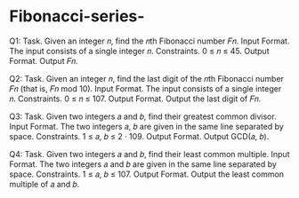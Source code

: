 # Fibonacci-series-

Q1: Task. Given an integer 𝑛, find the 𝑛th Fibonacci number 𝐹𝑛.
    Input Format. The input consists of a single integer 𝑛.
    Constraints. 0 ≤ 𝑛 ≤ 45.
    Output Format. Output 𝐹𝑛.
    
Q2: Task. Given an integer 𝑛, find the last digit of the 𝑛th Fibonacci number 𝐹𝑛 (that is, 𝐹𝑛 mod 10).
    Input Format. The input consists of a single integer 𝑛.
    Constraints. 0 ≤ 𝑛 ≤ 107.
    Output Format. Output the last digit of 𝐹𝑛.

Q3: Task. Given two integers 𝑎 and 𝑏, find their greatest common divisor.
    Input Format. The two integers 𝑎, 𝑏 are given in the same line separated by space.
    Constraints. 1 ≤ 𝑎, 𝑏 ≤ 2 · 109.
    Output Format. Output GCD(𝑎, 𝑏).
    
Q4: Task. Given two integers 𝑎 and 𝑏, find their least common multiple.
    Input Format. The two integers 𝑎 and 𝑏 are given in the same line separated by space.
    Constraints. 1 ≤ 𝑎, 𝑏 ≤ 107.
    Output Format. Output the least common multiple of 𝑎 and 𝑏.
